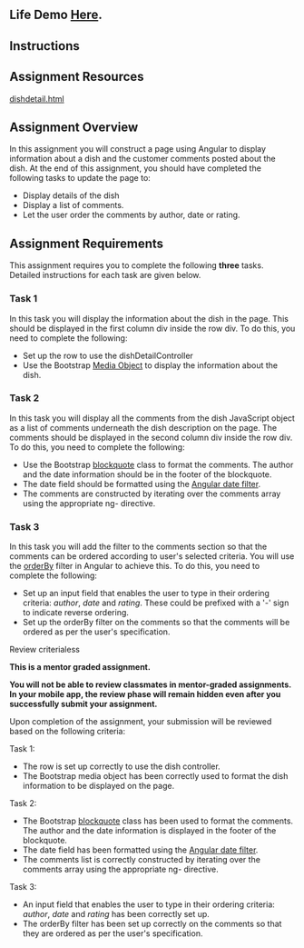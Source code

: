 <h2>Life Demo <a  href="https://s3.amazonaws.com/coursera-uploads/peer-review/52blABnqEeW9dA4X94-nLQ/e571a650f5ecc5a9cf10b70a0c59df38/dishdetail.html"/>Here</a>.</h2>
<div class="c-peer-review-assignment c-peer-card card-rich-interaction"><h2 class="headline-2-text">Instructions</h2><div class="c-peer-review-assignment-intro bt3-row"><div class="bt3-col-md-12"><div data-js="introduction"><div class="rc-CML styled" data-reactid=".t"><div data-reactid=".t.0"><h2>Assignment Resources</h2><div data-id="PG66JX1gEeWK7BIWTMqIaQ" data-url="https://d18ky98rnyall9.cloudfront.net/_49c417f481d797cf78b2985d8bded22f_dishdetail.html?Expires=1471651200&amp;Signature=CSUfSm-uBsD4KLsW8vEZ1wuYz4LqmGLXXGrFSsveBI0cmKSRpXS0abcjMo8anKnTgShrS637QreGQ40PeOnU7PM9ayZ064Q1BXBtzAJfLz98HFDdzQyUIooh4Uw0OznwVh-hSP3OlEhpEtixNeAJeT384v-eiemCSdKaVybOKYo_&amp;Key-Pair-Id=APKAJLTNE6QMUY6HBC5A" data-name="dishdetail" data-type="generic" contenteditable="false" data-extension="html" class="cml-asset cml-asset-generic"><a target="_blank" class="cml-asset-link" href="https://d18ky98rnyall9.cloudfront.net/_49c417f481d797cf78b2985d8bded22f_dishdetail.html?Expires=1471651200&amp;Signature=CSUfSm-uBsD4KLsW8vEZ1wuYz4LqmGLXXGrFSsveBI0cmKSRpXS0abcjMo8anKnTgShrS637QreGQ40PeOnU7PM9ayZ064Q1BXBtzAJfLz98HFDdzQyUIooh4Uw0OznwVh-hSP3OlEhpEtixNeAJeT384v-eiemCSdKaVybOKYo_&amp;Key-Pair-Id=APKAJLTNE6QMUY6HBC5A">dishdetail.html</a></div><h2>Assignment Overview</h2><p>In this assignment you will construct a page using Angular to display information about a dish and the customer comments posted about the dish. At the end of this assignment, you should have completed the following tasks to update the page to:</p><ul><li>Display details of the dish</li><li>Display a list of comments.</li><li>Let the user order the comments by author, date or rating.</li></ul><h2>Assignment Requirements</h2><p>This assignment
requires you to complete the following <strong>three</strong>
tasks. Detailed instructions for each task are given below.</p><h3>Task 1</h3><p>In this task you
will display the information about the dish in the page. This should be displayed in the first column div inside the row div. To do this, you need to complete the following:</p><ul><li>Set up the row to use the dishDetailController</li><li>Use the Bootstrap <a href="http://getbootstrap.com/components/#media" target="_blank" rel="noopener nofollow">Media Object</a> to display the information about the dish.</li></ul><h3>Task 2</h3><p>In this task you
will display all the comments from the dish JavaScript object as a list of comments underneath the dish description on the page. The comments should be displayed in the second column div inside the row div. To do this, you need to complete the following:</p><ul><li>Use the Bootstrap <a href="http://getbootstrap.com/css/#type-blockquotes" target="_blank" rel="noopener nofollow">blockquote</a> class to format the comments. The author and the date information should be in the footer of the blockquote.</li><li>The date field should be formatted using the <a href="https://docs.angularjs.org/api/ng/filter/date" target="_blank" rel="noopener nofollow">Angular date filter</a>.</li><li>The comments are constructed by iterating over the comments array using the appropriate ng- directive.</li></ul><h3>Task 3</h3><p>In this task you
will add the filter to the comments section so that the comments can be ordered according to user's selected criteria. You will use the <a href="https://docs.angularjs.org/api/ng/filter/orderBy" target="_blank" rel="noopener nofollow">orderBy</a> filter in Angular to achieve this. To do this, you need to complete the following:</p><ul><li>Set up an input field that enables the user to type in their ordering criteria: <em>author</em>, <em>date</em> and <em>rating</em>. These could be prefixed with a '-' sign to indicate reverse ordering.</li><li>Set up the orderBy filter on the comments so that the comments will be ordered as per the user's specification.</li></ul></div></div></div></div></div><div data-js="instruction-sections" class="c-peer-review-assignment-sections"><div><div class="c-peer-review-assignment-section bt3-row"><div class="bt3-col-md-12"><div data-js="title-container" class="c-peer-review-assignment-section-title-container active"><span class="body-2-text">Review criteria</span><span data-js="section-toggle" class="c-peer-review-assignment-section-title-toggle body-2-text"><span data-js="section-content-show-more" style="display: none;">more&nbsp;<em class="c-peer-review-assignment-section-title-toggle-arrow cif-chevron-down"></em></span><span data-js="section-content-show-less" style="display: inline;">less&nbsp;<em class="c-peer-review-assignment-section-title-toggle-arrow cif-chevron-up"></em></span></span></div><div class="open"><div data-js="section-content-container" class="c-peer-review-assignment-section-content"><div data-js="section-content"><div class="rc-CML styled" data-reactid=".u"><div data-reactid=".u.0"><p><strong>This is a  mentor graded assignment. </strong></p><p><strong>You will not be able to review classmates in mentor-graded assignments. In your mobile app, the review phase will remain hidden even after you successfully submit your assignment. </strong>
</p><p>Upon completion of the assignment, your submission will
be reviewed based on the following criteria:</p><p>Task 1:</p><ul><li>The row is set up correctly to use the dish controller.</li><li>The Bootstrap media object has been correctly used to format the dish information to be displayed on the page.</li></ul><p>Task 2:</p><ul><li>The Bootstrap <a href="http://getbootstrap.com/css/#type-blockquotes" target="_blank" rel="noopener nofollow">blockquote</a> class has been used to format the comments. The author and the date information is displayed in the footer of the blockquote.</li><li>The date field has been formatted using the <a href="https://docs.angularjs.org/api/ng/filter/date" target="_blank" rel="noopener nofollow">Angular date filter</a>.</li><li>The comments list is correctly constructed by iterating over the comments array using the appropriate ng- directive.</li></ul><p>Task 3:</p><ul><li>An input field that enables the user to type in their ordering criteria: <em>author</em>, <em>date</em> and <em>rating</em> has been correctly set up.</li><li>The orderBy filter has been set up correctly on the comments so that they are ordered as per the user's specification.</li></ul></div></div></div></div></div></div></div></div></div></div>
